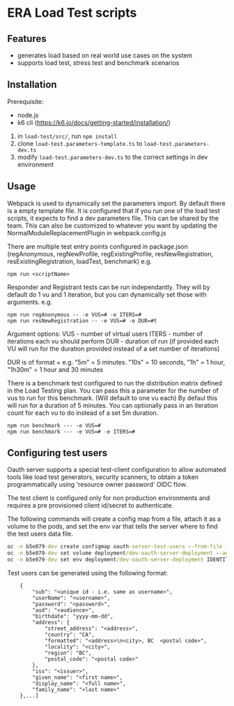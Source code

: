 # ERA Load Test scripts

## Features

- generates load based on real world use cases on the system
- supports load test, stress test and benchmark scenarios

## Installation

Prerequisite: 
- node.js
- k6 cli (https://k6.io/docs/getting-started/installation/)

1. in `load-test/src/`, run `npm install`
2. clone `load-test.parameters-template.ts` to `load-test.parameters-dev.ts`
3. modify `load-test.parameters-dev.ts` to the correct settings in dev environment


## Usage

Webpack is used to dynamically set the parameters import. By default there is a empty template file.
It is configured that if you run one of the load test scripts, it expects to find a dev parameters file. This can be shared by the team.
This can also be customized to whatever you want by updating the NormalModuleReplacementPlugin in webpack.config.js

There are multiple test entry points configured in package.json (regAnonymous, regNewProfile, regExistingProfile, resNewRegistration, resExistingRegistration, loadTest, benchmark)
e.g.

```
npm run <scriptName>
```

Responder and Registrant tests can be run independantly. They will by default do 1 vu and 1 iteration, but you can dynamically set those with arguments. e.g.

```
npm run regAnonymous -- -e VUS=# -e ITERS=#
npm run resNewRegistration -- -e VUS=# -e DUR=#t
```

Argument options:
VUS - number of virtual users
ITERS - number of iterations each vu should perform
DUR - duration of run (if provided each VU will run for the duration provided instead of a set number of iterations)

DUR is of format <number> + <time descriptor>
e.g. "5m" = 5 minutes. "10s" = 10 seconds, "1h" = 1 hour, "1h30m" = 1 hour and 30 minutes


There is a benchmark test configured to run the distribution matrix defined in the Load Testing plan.
You can pass this a parameter for the number of vus to run for this benchmark. (Will default to one vu each)
By defaul this will run for a duration of 5 minutes.
You can optionally pass in an iteration count for each vu to do instead of a set 5m duration.

```
npm run benchmark --- -e VUS=#
npm run benchmark --- -e VUS=# -e ITERS=#
```


## Configuring test users

Oauth server supports a special test-client configuration to allow automated tools like load test generators, security scanners, to obtain a token programmatically using 'resource owner password' OIDC flow.

The test client is configured only for non production environments and requires a pre provisioned client id/secret to authenticate.

The following commands will create a config map from a file, attach it as a volume to the pods, and set the env var that tells the server where to find the test users data file. 

```cmd
oc -n b5e079-dev create configmap oauth-server-test-users --from-file .\test-users.json
oc -n b5e079-dev set volume deployment/dev-oauth-server-deployment --add --configmap-name oauth-server-test-users --mount-path /data
oc -n b5e079-dev set env deployment/dev-oauth-server-deployment IDENTITYSERVER_TESTUSERS_FILE=/data/test-users.json
```

Test users can be generated using the following format:

```[
    {
        "sub": "<unique id - i.e. same as username>",
        "userName": "<username>",
        "password": "<password>",
        "aud": "<audience>",
        "birthdate": "yyyy-mm-dd",
        "address": {
            "street_address": "<address>",
            "country": "CA",
            "formatted": "<address>\n<city>, BC  <postal code>",
            "locality": "<city>",
            "region": "BC",
            "postal_code": "<postal code>"
        },
        "iss": "<issuer>",
        "given_name": "<first name>",
        "display_name": "<full name>",
        "family_name": "<last name>"
    },...]
```